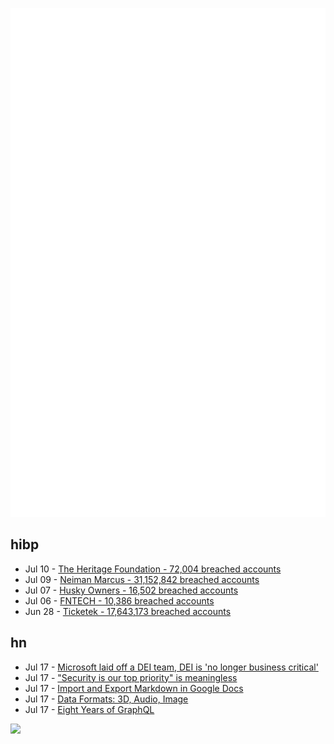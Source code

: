 ![Metrics](https://raw.githubusercontent.com/phixion/phixion/master/metrics.svg)

## hibp

<!--
for https://github.com/phixion/phixion/blob/main/.github/workflows/feeds.yml
-->
<!--START_SECTION:haveibeenpwnd-->
- Jul 10 - [The Heritage Foundation - 72,004 breached accounts](https://haveibeenpwned.com/PwnedWebsites#TheHeritageFoundation)
- Jul 09 - [Neiman Marcus - 31,152,842 breached accounts](https://haveibeenpwned.com/PwnedWebsites#NeimanMarcus)
- Jul 07 - [Husky Owners - 16,502 breached accounts](https://haveibeenpwned.com/PwnedWebsites#HuskyOwners)
- Jul 06 - [FNTECH - 10,386 breached accounts](https://haveibeenpwned.com/PwnedWebsites#RobloxDeveloperConference2024)
- Jun 28 - [Ticketek - 17,643,173 breached accounts](https://haveibeenpwned.com/PwnedWebsites#Ticketek)
<!--END_SECTION:haveibeenpwnd-->

## hn

<!--
for https://github.com/phixion/phixion/blob/main/.github/workflows/feeds.yml
-->
<!--START_SECTION:hn-->
- Jul 17 - [Microsoft laid off a DEI team, DEI is 'no longer business critical'](https://www.businessinsider.com/microsoft-layoffs-dei-leader-email-2024-7)
- Jul 17 - ["Security is our top priority" is meaningless](https://blog.waleson.com/2024/07/security-is-our-top-priority-is-bs.html)
- Jul 17 - [Import and Export Markdown in Google Docs](https://workspaceupdates.googleblog.com/2024/07/import-and-export-markdown-in-google-docs.html)
- Jul 17 - [Data Formats: 3D, Audio, Image](https://paulbourke.net/dataformats/)
- Jul 17 - [Eight Years of GraphQL](https://www.magiroux.com/eight-years-of-graphql)
<!--END_SECTION:hn-->

<!--
for https://yhype.me
-->
![](https://hit.yhype.me/github/profile?user_id=13013670)
